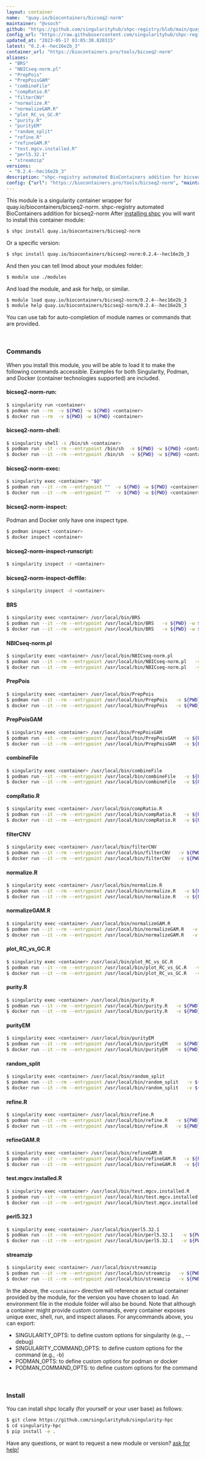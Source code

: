 ```yaml
---
layout: container
name:  "quay.io/biocontainers/bicseq2-norm"
maintainer: "@vsoch"
github: "https://github.com/singularityhub/shpc-registry/blob/main/quay.io/biocontainers/bicseq2-norm/container.yaml"
config_url: "https://raw.githubusercontent.com/singularityhub/shpc-registry/main/quay.io/biocontainers/bicseq2-norm/container.yaml"
updated_at: "2023-05-17 03:05:30.820315"
latest: "0.2.4--hec16e2b_3"
container_url: "https://biocontainers.pro/tools/bicseq2-norm"
aliases:
 - "BRS"
 - "NBICseq-norm.pl"
 - "PrepPois"
 - "PrepPoisGAM"
 - "combineFile"
 - "compRatio.R"
 - "filterCNV"
 - "normalize.R"
 - "normalizeGAM.R"
 - "plot_RC_vs_GC.R"
 - "purity.R"
 - "purityEM"
 - "random_split"
 - "refine.R"
 - "refineGAM.R"
 - "test.mgcv.installed.R"
 - "perl5.32.1"
 - "streamzip"
versions:
 - "0.2.4--hec16e2b_3"
description: "shpc-registry automated BioContainers addition for bicseq2-norm"
config: {"url": "https://biocontainers.pro/tools/bicseq2-norm", "maintainer": "@vsoch", "description": "shpc-registry automated BioContainers addition for bicseq2-norm", "latest": {"0.2.4--hec16e2b_3": "sha256:22484736ee5178b8ac49817330a0af73934a13a2cecb1ddbb66839007fe2dc65"}, "tags": {"0.2.4--hec16e2b_3": "sha256:22484736ee5178b8ac49817330a0af73934a13a2cecb1ddbb66839007fe2dc65"}, "docker": "quay.io/biocontainers/bicseq2-norm", "aliases": {"BRS": "/usr/local/bin/BRS", "NBICseq-norm.pl": "/usr/local/bin/NBICseq-norm.pl", "PrepPois": "/usr/local/bin/PrepPois", "PrepPoisGAM": "/usr/local/bin/PrepPoisGAM", "combineFile": "/usr/local/bin/combineFile", "compRatio.R": "/usr/local/bin/compRatio.R", "filterCNV": "/usr/local/bin/filterCNV", "normalize.R": "/usr/local/bin/normalize.R", "normalizeGAM.R": "/usr/local/bin/normalizeGAM.R", "plot_RC_vs_GC.R": "/usr/local/bin/plot_RC_vs_GC.R", "purity.R": "/usr/local/bin/purity.R", "purityEM": "/usr/local/bin/purityEM", "random_split": "/usr/local/bin/random_split", "refine.R": "/usr/local/bin/refine.R", "refineGAM.R": "/usr/local/bin/refineGAM.R", "test.mgcv.installed.R": "/usr/local/bin/test.mgcv.installed.R", "perl5.32.1": "/usr/local/bin/perl5.32.1", "streamzip": "/usr/local/bin/streamzip"}}
---
```


This module is a singularity container wrapper for quay.io/biocontainers/bicseq2-norm.
shpc-registry automated BioContainers addition for bicseq2-norm
After [installing shpc](#install) you will want to install this container module:


```bash
$ shpc install quay.io/biocontainers/bicseq2-norm
```

Or a specific version:

```bash
$ shpc install quay.io/biocontainers/bicseq2-norm:0.2.4--hec16e2b_3
```

And then you can tell lmod about your modules folder:

```bash
$ module use ./modules
```

And load the module, and ask for help, or similar.

```bash
$ module load quay.io/biocontainers/bicseq2-norm/0.2.4--hec16e2b_3
$ module help quay.io/biocontainers/bicseq2-norm/0.2.4--hec16e2b_3
```

You can use tab for auto-completion of module names or commands that are provided.

<br>

### Commands

When you install this module, you will be able to load it to make the following commands accessible.
Examples for both Singularity, Podman, and Docker (container technologies supported) are included.

#### bicseq2-norm-run:

```bash
$ singularity run <container>
$ podman run --rm  -v ${PWD} -w ${PWD} <container>
$ docker run --rm  -v ${PWD} -w ${PWD} <container>
```

#### bicseq2-norm-shell:

```bash
$ singularity shell -s /bin/sh <container>
$ podman run --it --rm --entrypoint /bin/sh  -v ${PWD} -w ${PWD} <container>
$ docker run --it --rm --entrypoint /bin/sh  -v ${PWD} -w ${PWD} <container>
```

#### bicseq2-norm-exec:

```bash
$ singularity exec <container> "$@"
$ podman run --it --rm --entrypoint ""  -v ${PWD} -w ${PWD} <container> "$@"
$ docker run --it --rm --entrypoint ""  -v ${PWD} -w ${PWD} <container> "$@"
```

#### bicseq2-norm-inspect:

Podman and Docker only have one inspect type.

```bash
$ podman inspect <container>
$ docker inspect <container>
```

#### bicseq2-norm-inspect-runscript:

```bash
$ singularity inspect -r <container>
```

#### bicseq2-norm-inspect-deffile:

```bash
$ singularity inspect -d <container>
```


#### BRS

```bash
$ singularity exec <container> /usr/local/bin/BRS
$ podman run --it --rm --entrypoint /usr/local/bin/BRS   -v ${PWD} -w ${PWD} <container> -c " $@"
$ docker run --it --rm --entrypoint /usr/local/bin/BRS   -v ${PWD} -w ${PWD} <container> -c " $@"
```


#### NBICseq-norm.pl

```bash
$ singularity exec <container> /usr/local/bin/NBICseq-norm.pl
$ podman run --it --rm --entrypoint /usr/local/bin/NBICseq-norm.pl   -v ${PWD} -w ${PWD} <container> -c " $@"
$ docker run --it --rm --entrypoint /usr/local/bin/NBICseq-norm.pl   -v ${PWD} -w ${PWD} <container> -c " $@"
```


#### PrepPois

```bash
$ singularity exec <container> /usr/local/bin/PrepPois
$ podman run --it --rm --entrypoint /usr/local/bin/PrepPois   -v ${PWD} -w ${PWD} <container> -c " $@"
$ docker run --it --rm --entrypoint /usr/local/bin/PrepPois   -v ${PWD} -w ${PWD} <container> -c " $@"
```


#### PrepPoisGAM

```bash
$ singularity exec <container> /usr/local/bin/PrepPoisGAM
$ podman run --it --rm --entrypoint /usr/local/bin/PrepPoisGAM   -v ${PWD} -w ${PWD} <container> -c " $@"
$ docker run --it --rm --entrypoint /usr/local/bin/PrepPoisGAM   -v ${PWD} -w ${PWD} <container> -c " $@"
```


#### combineFile

```bash
$ singularity exec <container> /usr/local/bin/combineFile
$ podman run --it --rm --entrypoint /usr/local/bin/combineFile   -v ${PWD} -w ${PWD} <container> -c " $@"
$ docker run --it --rm --entrypoint /usr/local/bin/combineFile   -v ${PWD} -w ${PWD} <container> -c " $@"
```


#### compRatio.R

```bash
$ singularity exec <container> /usr/local/bin/compRatio.R
$ podman run --it --rm --entrypoint /usr/local/bin/compRatio.R   -v ${PWD} -w ${PWD} <container> -c " $@"
$ docker run --it --rm --entrypoint /usr/local/bin/compRatio.R   -v ${PWD} -w ${PWD} <container> -c " $@"
```


#### filterCNV

```bash
$ singularity exec <container> /usr/local/bin/filterCNV
$ podman run --it --rm --entrypoint /usr/local/bin/filterCNV   -v ${PWD} -w ${PWD} <container> -c " $@"
$ docker run --it --rm --entrypoint /usr/local/bin/filterCNV   -v ${PWD} -w ${PWD} <container> -c " $@"
```


#### normalize.R

```bash
$ singularity exec <container> /usr/local/bin/normalize.R
$ podman run --it --rm --entrypoint /usr/local/bin/normalize.R   -v ${PWD} -w ${PWD} <container> -c " $@"
$ docker run --it --rm --entrypoint /usr/local/bin/normalize.R   -v ${PWD} -w ${PWD} <container> -c " $@"
```


#### normalizeGAM.R

```bash
$ singularity exec <container> /usr/local/bin/normalizeGAM.R
$ podman run --it --rm --entrypoint /usr/local/bin/normalizeGAM.R   -v ${PWD} -w ${PWD} <container> -c " $@"
$ docker run --it --rm --entrypoint /usr/local/bin/normalizeGAM.R   -v ${PWD} -w ${PWD} <container> -c " $@"
```


#### plot_RC_vs_GC.R

```bash
$ singularity exec <container> /usr/local/bin/plot_RC_vs_GC.R
$ podman run --it --rm --entrypoint /usr/local/bin/plot_RC_vs_GC.R   -v ${PWD} -w ${PWD} <container> -c " $@"
$ docker run --it --rm --entrypoint /usr/local/bin/plot_RC_vs_GC.R   -v ${PWD} -w ${PWD} <container> -c " $@"
```


#### purity.R

```bash
$ singularity exec <container> /usr/local/bin/purity.R
$ podman run --it --rm --entrypoint /usr/local/bin/purity.R   -v ${PWD} -w ${PWD} <container> -c " $@"
$ docker run --it --rm --entrypoint /usr/local/bin/purity.R   -v ${PWD} -w ${PWD} <container> -c " $@"
```


#### purityEM

```bash
$ singularity exec <container> /usr/local/bin/purityEM
$ podman run --it --rm --entrypoint /usr/local/bin/purityEM   -v ${PWD} -w ${PWD} <container> -c " $@"
$ docker run --it --rm --entrypoint /usr/local/bin/purityEM   -v ${PWD} -w ${PWD} <container> -c " $@"
```


#### random_split

```bash
$ singularity exec <container> /usr/local/bin/random_split
$ podman run --it --rm --entrypoint /usr/local/bin/random_split   -v ${PWD} -w ${PWD} <container> -c " $@"
$ docker run --it --rm --entrypoint /usr/local/bin/random_split   -v ${PWD} -w ${PWD} <container> -c " $@"
```


#### refine.R

```bash
$ singularity exec <container> /usr/local/bin/refine.R
$ podman run --it --rm --entrypoint /usr/local/bin/refine.R   -v ${PWD} -w ${PWD} <container> -c " $@"
$ docker run --it --rm --entrypoint /usr/local/bin/refine.R   -v ${PWD} -w ${PWD} <container> -c " $@"
```


#### refineGAM.R

```bash
$ singularity exec <container> /usr/local/bin/refineGAM.R
$ podman run --it --rm --entrypoint /usr/local/bin/refineGAM.R   -v ${PWD} -w ${PWD} <container> -c " $@"
$ docker run --it --rm --entrypoint /usr/local/bin/refineGAM.R   -v ${PWD} -w ${PWD} <container> -c " $@"
```


#### test.mgcv.installed.R

```bash
$ singularity exec <container> /usr/local/bin/test.mgcv.installed.R
$ podman run --it --rm --entrypoint /usr/local/bin/test.mgcv.installed.R   -v ${PWD} -w ${PWD} <container> -c " $@"
$ docker run --it --rm --entrypoint /usr/local/bin/test.mgcv.installed.R   -v ${PWD} -w ${PWD} <container> -c " $@"
```


#### perl5.32.1

```bash
$ singularity exec <container> /usr/local/bin/perl5.32.1
$ podman run --it --rm --entrypoint /usr/local/bin/perl5.32.1   -v ${PWD} -w ${PWD} <container> -c " $@"
$ docker run --it --rm --entrypoint /usr/local/bin/perl5.32.1   -v ${PWD} -w ${PWD} <container> -c " $@"
```


#### streamzip

```bash
$ singularity exec <container> /usr/local/bin/streamzip
$ podman run --it --rm --entrypoint /usr/local/bin/streamzip   -v ${PWD} -w ${PWD} <container> -c " $@"
$ docker run --it --rm --entrypoint /usr/local/bin/streamzip   -v ${PWD} -w ${PWD} <container> -c " $@"
```



In the above, the `<container>` directive will reference an actual container provided
by the module, for the version you have chosen to load. An environment file in the
module folder will also be bound. Note that although a container
might provide custom commands, every container exposes unique exec, shell, run, and
inspect aliases. For anycommands above, you can export:

 - SINGULARITY_OPTS: to define custom options for singularity (e.g., --debug)
 - SINGULARITY_COMMAND_OPTS: to define custom options for the command (e.g., -b)
 - PODMAN_OPTS: to define custom options for podman or docker
 - PODMAN_COMMAND_OPTS: to define custom options for the command

<br>

### Install

You can install shpc locally (for yourself or your user base) as follows:

```bash
$ git clone https://github.com/singularityhub/singularity-hpc
$ cd singularity-hpc
$ pip install -e .
```

Have any questions, or want to request a new module or version? [ask for help!](https://github.com/singularityhub/singularity-hpc/issues)